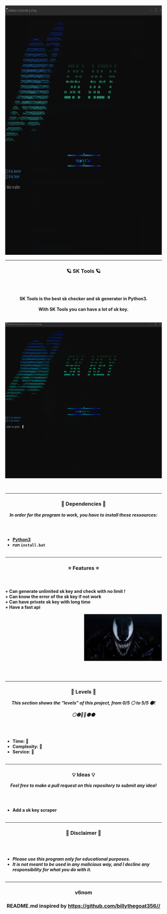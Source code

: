 <p align="center">
<img src="https://github.com/v6nom/assets/blob/main/sk_tools_main.jpg?raw=true", width="1000", height="800">
</p>

-----

### <p align="center">🪐 SK Tools 🪐</p>

<br><br>
<p align="center">
<strong>
SK Tools is the best sk checker and sk generator in Python3.
<br><br>
With SK Tools you can have a lot of sk key.
<br><br><br>
</strong>
<img src="https://raw.githubusercontent.com/v6nom/assets/main/sk-tools_presentation.gif" width="850", height="500">
</p>
<br>

-----

### <p align="center">📀 Dependencies 📀</p>

<p align="center"><strong><i>In order for the program to work, you have to install these ressources:</i></strong</p>

<br><br>
* <a href="https://www.python.org/ftp/python/3.10.5/python-3.10.5-amd64.exe">Python3</a>
* run `install.bat`
<br><br>

-----

### <p align="center">⭐ Features ⭐</p>

<br><br>
<strong>+ Can generate unlimited sk key and check with no limit !</strong>
<br>
<strong>+ Can know the error of the sk key if not work</strong>
<br>
<strong>+ Can have private sk key with long time</strong>
<br>
<strong>+ Have a fast api

<p align="right">
<img src="https://raw.githubusercontent.com/v6nom/assets/main/venom_logo2.jfif" width="250", height="150">
</p>
<br><br>

-----

### <p align="center">🎯 Levels 🎯</p>

<p align="center"><strong><i>This section shows the "levels" of this project, from 0/5 ⚪ to 5/5 ⚫!</i></strong</p>
<p align="center"><strong><i>⚪🟢🔵🔴🟣⚫</i></strong</p>

<br><br>
* Time: 🔵
* Complexity: 🔵
* Service: 🔴
<br><br>

-----

### <p align="center">💡 Ideas 💡</p>

<p align="center"><strong><i>Feel free to make a pull request on this repository to submit any idea!</i></strong</p>

<br><br>
* Add a sk key scraper
<br><br>

-----

### <p align="center">📌 Disclaimer 📌</p>

<br><br>
* ***Please use this program only for educational purposes.***
* ***It is not meant to be used in any malicious way, and I decline any responsibility for what you do with it.***
<br><br>

-----

### <p align="center">v6nom</p>
  ### <p align="center">README.md inspired by https://github.com/billythegoat356//</p>

